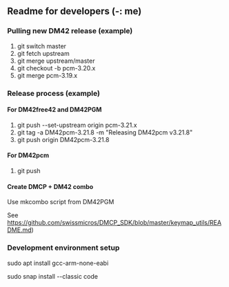 ## Readme for developers (-: me)

### Pulling new DM42 release (example)

1. git switch master
2. git fetch upstream
3. git merge upstream/master
4. git checkout -b pcm-3.20.x
5. git merge pcm-3.19.x


### Release process (example)

#### For DM42free42 and DM42PGM

1. git push --set-upstream origin pcm-3.21.x
2. git tag -a DM42pcm-3.21.8 -m "Releasing DM42pcm v3.21.8"
3. git push origin DM42pcm-3.21.8

#### For DM42pcm

1. git push

#### Create DMCP + DM42 combo

Use mkcombo script from DM42PGM

See https://github.com/swissmicros/DMCP_SDK/blob/master/keymap_utils/README.md)


### Development environment setup

sudo apt install gcc-arm-none-eabi

sudo snap install --classic code
